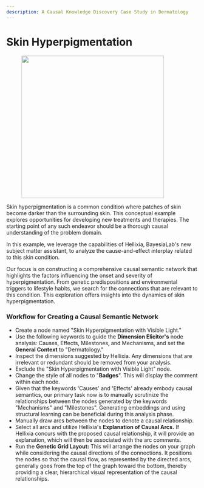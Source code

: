 ```yaml
---
description: A Causal Knowledge Discovery Case Study in Dermatology
---
```


# Skin Hyperpigmentation

<figure><img src="https://res.cloudinary.com/dvr3obmlj/image/upload/v1690468798/Hyperpigmentation_kz38lt.png" alt="" width="375"><figcaption></figcaption></figure>

Skin hyperpigmentation is a common condition where patches of skin become darker than the surrounding skin. This conceptual example explores opportunities for developing new treatments and therapies. The starting point of any such endeavor should be a thorough causal understanding of the problem domain.

In this example, we leverage the capabilities of Hellixia, BayesiaLab's new subject matter assistant, to analyze the cause-and-effect interplay related to this skin condition.&#x20;

Our focus is on constructing a comprehensive causal semantic network that highlights the factors influencing the onset and severity of hyperpigmentation. From genetic predispositions and environmental triggers to lifestyle habits, we search for the connections that are relevant to this condition. This exploration offers insights into the dynamics of skin hyperpigmentation.

### Workflow for Creating a Causal Semantic Network

* Create a node named "Skin Hyperpigmentation with Visible Light."
* Use the following keywords to guide the **Dimension Elicitor's** node analysis: Causes, Effects, Milestones, and Mechanisms, and set the **General Context** to "Dermatology."&#x20;
* Inspect the dimensions suggested by Hellixia. Any dimensions that are irrelevant or redundant should be removed from your analysis.
* Exclude the "Skin Hyperpigmentation with Visible Light" node.
* Change the style of all nodes to "**Badges**". This will display the comment within each node.
* Given that the keywords 'Causes' and 'Effects' already embody causal semantics, our primary task now is to manually scrutinize the relationships between the nodes generated by the keywords "Mechanisms" and "Milestones". Generating embeddings and using structural learning can be beneficial during this analysis phase.&#x20;
* Manually draw arcs between the nodes to denote a causal relationship.
* Select all arcs and utilize Hellixia's **Explanation of Causal Arcs.** If Hellixia concurs with the proposed causal relationship, it will provide an explanation, which will then be associated with the arc comments.
* Run the **Genetic Grid Layout:** This will arrange the nodes on your graph while considering the causal directions of the connections. It positions the nodes so that the causal flow, as represented by the directed arcs, generally goes from the top of the graph toward the bottom, thereby providing a clear, hierarchical visual representation of the causal relationships.

<figure><img src="https://res.cloudinary.com/dvr3obmlj/image/upload/v1690481386/Hyperpigmentation-CSN_ogtjgu.svg" alt=""><figcaption></figcaption></figure>

